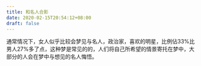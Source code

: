 ```yaml
---
title: 和名人合影
date: 2020-02-15T20:54:12+08:00
draft: false
---
```


通常情况下，女人似乎比较会梦见与名人，政治家，喜欢的明星，比例佔33%比男人27%多了点，这种梦是常见的的，人们将自己所希望的情景寄托在梦中，大部分的人会在梦中与想见的名人悔悟。


